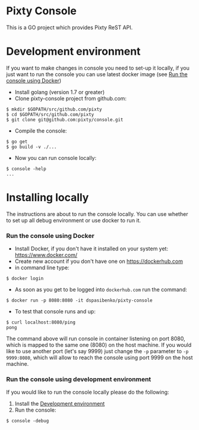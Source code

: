 # Pixty Console 
This is a GO project which provides Pixty ReST API.

# Development environment
If you want to make changes in console you need to set-up it locally, if you just want to run the console you can use latest docker image (see [Run the console using Docker](#run-the-console-using-docker))

- Install golang (version 1.7 or greater)
- Clone pixty-console project from github.com:

```
$ mkdir $GOPATH/src/github.com/pixty
$ cd $GOPATH/src/github.com/pixty
$ git clone git@github.com:pixty/console.git
```
-  Compile the console:
```
$ go get
$ go build -v ./...
```
-  Now you can run console locally:
```
$ console -help
...
```

# Installing locally
The instructions are about to run the console locally. You can use whether to set up all debug environment or use docker to run it.
### Run the console using Docker
 - Install Docker, if you don't have it installed on your system yet: https://www.docker.com/
 - Create new account if you don't have one on https://dockerhub.com
 - in command line type:
 
 ```
 $ docker login
 ```
 
 - As soon as you get to be logged into `dockerhub.com` run the command:
 
 ```
 $ docker run -p 8080:8080 -it dspasibenko/pixty-console
 ```
 
 - To test that console runs and up:
 
 ```
 $ curl localhost:8080/ping
pong
 ```
 
The command above will run console in container listening on port 8080, which is mapped to the same one (8080) on the host machine. If you would like to use another port (let's say 9999) just change the `-p` parameter to `-p 9999:8080`, which will allow to reach the console using port 9999 on the host machine.
 
### Run the console using development environment
If you would like to run the console locally please do the following:

1. Install the [Development environment](#development-environment)
2. Run the console:

```
$ console -debug
```
